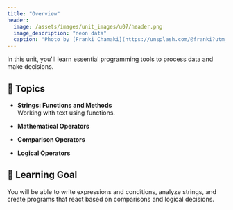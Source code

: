 ```yaml
---
title: "Overview"
header:
  image: /assets/images/unit_images/u07/header.png
  image_description: "neon data"
  caption: "Photo by [Franki Chamaki](https://unsplash.com/@franki?utm_source=unsplash&amp;utm_medium=referral&amp;utm_content=creditCopyText) [from unsplash](https://unsplash.com/s/photos/data?utm_source=unsplash&amp;utm_medium=referral&amp;utm_content=creditCopyText)"
---
```


In this unit, you'll learn essential programming tools to process data and make decisions.

## 📘 Topics

- **Strings: Functions and Methods**  
  Working with text using functions.

- **Mathematical Operators**  

- **Comparison Operators**  

- **Logical Operators**  


## 🎯 Learning Goal

You will be able to write expressions and conditions, analyze strings, and create programs that react based on comparisons and logical decisions.
